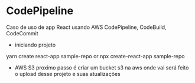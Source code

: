 # CodePipeline
 Caso de uso de app React usando AWS CodePipeline, CodeBuild, CodeCommit

 - iniciando projeto

 yarn create react-app sample-repo
 or
 npx create-react-app sample-repo

- AWS S3
proximo passo é criar um bucket s3 na aws onde vai será feito o upload desse projeto e suas atualizações